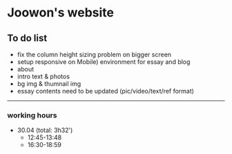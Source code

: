 Joowon's website
=================

To do list
-----------

* fix the column height sizing problem on bigger screen
* setup responsive on Mobile) environment for essay and blog
* about
* intro text & photos
* bg img & thumnail img
* essay contents need to be updated (pic/video/text/ref format)

---------------

### working hours
* 30.04 (total: 3h32')
  - 12:45-13:48
  - 16:30-18:59
